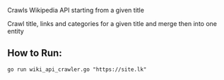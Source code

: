 Crawls Wikipedia API starting from a given title

Crawl title, links and categories for a given title and merge then into one entity

## How to Run:
    go run wiki_api_crawler.go "https://site.lk"